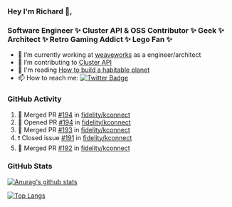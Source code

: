 ### Hey I'm Richard 👋, 

<h3 align="left">Software Engineer ✨ Cluster API & OSS Contributor ✨ Geek ✨ Architect ✨ Retro Gaming Addict ✨ Lego Fan ✨</h3>

- 🔭 I’m currently working at [weaveworks](https://github.com/weaveworks) as a engineer/architect
- 👯 I’m contributing to [Cluster API](https://github.com/kubernetes-sigs/cluster-api-provider-aws/pulls?q=is%3Aissue+is%3Apr+author%3Arichardcase+)
- 💬 I'm reading [How to build a habitable planet](https://www.amazon.co.uk/How-Build-Habitable-Planet-Humankind/dp/0691140065)
- 📫 How to reach me: [![Twitter Badge](https://img.shields.io/badge/-@fruit_case-00acee?style=flat&logo=Twitter&logoColor=white)](https://twitter.com/intent/follow?screen_name=fruit_case "Follow on Twitter")

### GitHub Activity 

<!--START_SECTION:activity-->
1. 🎉 Merged PR [#194](https://github.com/fidelity/kconnect/pull/194) in [fidelity/kconnect](https://github.com/fidelity/kconnect)
2. 💪 Opened PR [#194](https://github.com/fidelity/kconnect/pull/194) in [fidelity/kconnect](https://github.com/fidelity/kconnect)
3. 🎉 Merged PR [#193](https://github.com/fidelity/kconnect/pull/193) in [fidelity/kconnect](https://github.com/fidelity/kconnect)
4. ❗️ Closed issue [#191](https://github.com/fidelity/kconnect/issues/191) in [fidelity/kconnect](https://github.com/fidelity/kconnect)
5. 🎉 Merged PR [#192](https://github.com/fidelity/kconnect/pull/192) in [fidelity/kconnect](https://github.com/fidelity/kconnect)
<!--END_SECTION:activity-->

### GitHub Stats

[![Anurag's github stats](https://github-readme-stats.vercel.app/api?username=richardcase&count_private=true&show_icons=true)](https://github.com/anuraghazra/github-readme-stats)

[![Top Langs](https://github-readme-stats.vercel.app/api/top-langs/?username=richardcase&hide=html&layout=compact)](https://github.com/anuraghazra/github-readme-stats)
